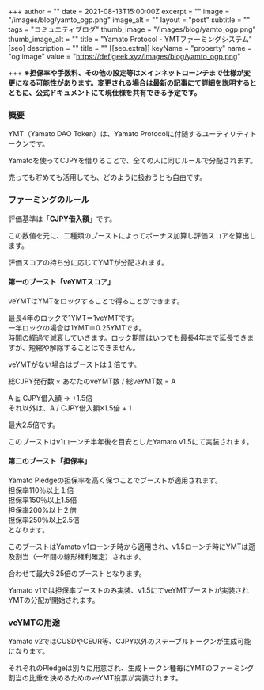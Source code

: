 +++
author = ""
date = 2021-08-13T15:00:00Z
excerpt = ""
image = "/images/blog/yamto_ogp.png"
image_alt = ""
layout = "post"
subtitle = ""
tags = "コミュニティブログ"
thumb_image = "/images/blog/yamto_ogp.png"
thumb_image_alt = ""
title = "Yamato Protocol - YMTファーミングシステム"
[seo]
description = ""
title = ""
[[seo.extra]]
keyName = "property"
name = "og:image"
value = "https://defigeek.xyz/images/blog/yamto_ogp.png"

+++
**※担保率や手数料、その他の設定等はメインネットローンチまで仕様が変更になる可能性があります。変更される場合は最新の記事にて詳細を説明するとともに、公式ドキュメントにて現仕様を共有できる予定です。**

### 概要

YMT（Yamato DAO Token）は、Yamato Protocolに付随するユーティリティトークンです。

Yamatoを使ってCJPYを借りることで、全ての人に同じルールで分配されます。

売っても貯めても活用しても、どのように扱おうとも自由です。

### ファーミングのルール

評価基準は「**CJPY借入額**」です。

この数値を元に、二種類のブーストによってボーナス加算し評価スコアを算出します。

評価スコアの持ち分に応じてYMTが分配されます。

#### 第一のブースト「veYMTスコア」

veYMTはYMTをロックすることで得ることができます。

最長4年のロックで1YMT＝1veYMTです。  
一年ロックの場合は1YMT＝0.25YMTです。  
時間の経過で減衰していきます。ロック期間はいつでも最長4年まで延長できますが、短縮や解除することはできません。

veYMTがない場合はブーストは１倍です。

総CJPY発行数 × あなたのveYMT数 / 総veYMT数 = A

A ≧ CJPY借入額 → +1.5倍  
それ以外は、A / CJPY借入額×1.5倍 + 1

最大2.5倍です。

このブーストはv1ローンチ半年後を目安としたYamato v1.5にて実装されます。

#### 第二のブースト「担保率」

Yamato Pledgeの担保率を高く保つことでブーストが適用されます。  
担保率110％以上１倍  
担保率150％以上1.5倍  
担保率200%以上２倍  
担保率250％以上2.5倍  
となります。

このブーストはYamato v1ローンチ時から適用され、v1.5ローンチ時にYMTは遡及割当（一年間の線形権利確定）されます。

合わせて最大6.25倍のブーストとなります。

Yamato v1では担保率ブーストのみ実装、v1.5にてveYMTブーストが実装されYMTの分配が開始されます。

### veYMTの用途

Yamato v2ではCUSDやCEUR等、CJPY以外のステーブルトークンが生成可能になります。

それぞれのPledgeは別々に用意され、生成トークン種毎にYMTのファーミング割当の比重を決めるためのveYMT投票が実装されます。